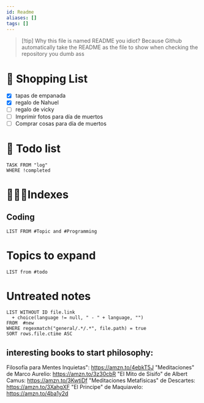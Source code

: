 ```yaml
---
id: Readme
aliases: []
tags: []
---
```


> [!tip] Why this file is named README you idiot?
> Because Github automatically take the README as the file to show when checking the repository you dumb ass

# 📃 Shopping List
- [x] tapas de empanada
- [x] regalo de Nahuel
- [ ] regalo de vicky
- [ ] Imprimir fotos para día de muertos
- [ ] Comprar cosas para día de muertos 

# 📃 Todo list

```dataview
TASK FROM "log"
WHERE !completed
```

# 👩🏻‍💻Indexes 

## Coding 
```dataview
LIST FROM #Topic and #Programming 
```
# Topics to expand 
```dataview
LIST from #todo 
```
# Untreated notes

```dataview
LIST WITHOUT ID file.link 
  + choice(language != null, " - " + language, "")
FROM  #new
WHERE regexmatch("general/.*/.*", file.path) = true
SORT rows.file.ctime ASC
```

## interesting books to start philosophy:

Filosofía para Mentes Inquietas": https://amzn.to/4ebkT5J
"Meditaciones" de Marco Aurelio: https://amzn.to/3z30cbR
"El Mito de Sísifo" de Albert Camus: https://amzn.to/3KwtiDf
"Meditaciones Metafísicas" de Descartes: https://amzn.to/3XahgXF
"El Principe" de Maquiavelo: https://amzn.to/4ba1y2d